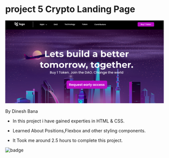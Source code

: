 # project 5 Crypto Landing Page

![Image](thumbnail.png)

By Dinesh Bana

- In this project i have gained experties in HTML & CSS.

- Learned About Positions,Flexbox and other styling components.

- It Took me around 2.5 hours to complete this project.

![badge](https://img.shields.io/badge/Crypto%20Landing%20Page-HTML%20%26%20CSS-green)
